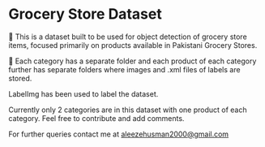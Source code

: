 # Grocery Store Dataset
🏪 This is a dataset built to be used for object detection of grocery store items, focused primarily on products available in Pakistani Grocery Stores. 

📁 Each category has a separate folder and each product of each category further has separate folders where images and .xml files of labels are stored. 

LabelImg has been used to label the dataset.

Currently only 2 categories are in this dataset with one product of each category. Feel free to contribute and add comments. 

For further queries contact me at aleezehusman2000@gmail.com
